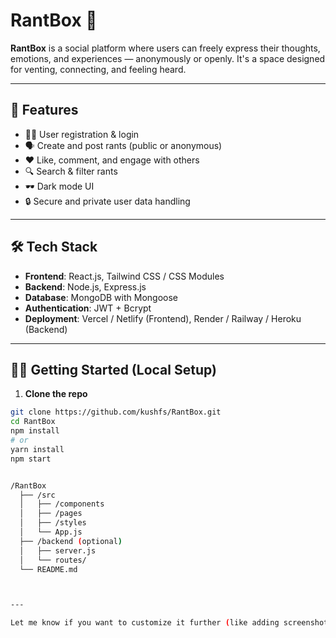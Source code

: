 # RantBox 😤

**RantBox** is a social platform where users can freely express their thoughts, emotions, and experiences — anonymously or openly. It's a space designed for venting, connecting, and feeling heard.

---

## 🚀 Features

- 🧍‍♂️ User registration & login
- 🗣️ Create and post rants (public or anonymous)
- ❤️ Like, comment, and engage with others
- 🔍 Search & filter rants
- 🕶️ Dark mode UI
- 🔒 Secure and private user data handling

---

## 🛠️ Tech Stack

- **Frontend**: React.js, Tailwind CSS / CSS Modules
- **Backend**: Node.js, Express.js
- **Database**: MongoDB with Mongoose
- **Authentication**: JWT + Bcrypt
- **Deployment**: Vercel / Netlify (Frontend), Render / Railway / Heroku (Backend)

---

## 🧑‍💻 Getting Started (Local Setup)

1. **Clone the repo**

```bash
git clone https://github.com/kushfs/RantBox.git
cd RantBox
npm install
# or
yarn install
npm start


/RantBox
  ├── /src
  │   ├── /components
  │   ├── /pages
  │   ├── /styles
  │   └── App.js
  ├── /backend (optional)
  │   ├── server.js
  │   └── routes/
  └── README.md



---

Let me know if you want to customize it further (like adding screenshots, GIFs, badges, etc.) or if you're deploying it and want deployment instructions included!
